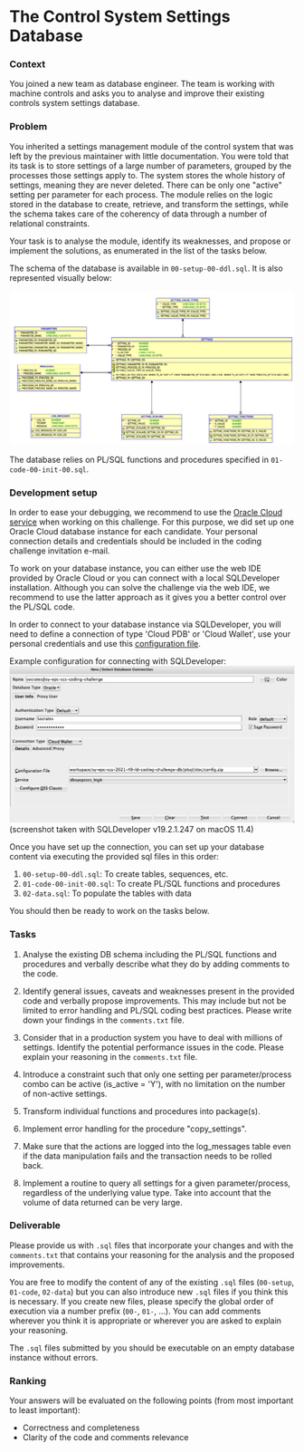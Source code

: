 # The Control System Settings Database

### Context

You joined a new team as database engineer. The team is working with machine controls and asks you to analyse and improve their existing controls system settings database.

### Problem

You inherited a settings management module of the control system that was left by the previous maintainer with little documentation. You were told that its task is to store settings of a large number of parameters, grouped by the processes those settings apply to. The system stores the whole history of settings, meaning they are never deleted. There can be only one "active" setting per parameter for each process. The module relies on the logic stored in the database to create, retrieve, and transform the settings, while the schema takes care of the coherency of data through a number of relational constraints.

Your task is to analyse the module, identify its weaknesses, and propose or implement the solutions, as enumerated in the list of the tasks below.

The schema of the database is available in `00-setup-00-ddl.sql`. It is also represented visually below:

![schema](./doc/schema.png "Schema")

The database relies on PL/SQL functions and procedures specified in `01-code-00-init-00.sql`.
### Development setup

In order to ease your debugging, we recommend to use the [Oracle Cloud service](https://www.oracle.com/cloud/free/) when working on this challenge. For this purpose, we did set up one Oracle Cloud database instance for each candidate. Your personal connection details and credentials should be included in the coding challenge invitation e-mail.

To work on your database instance, you can either use the web IDE provided by Oracle Cloud or you can connect with a local SQLDeveloper installation. Although you can solve the challenge via the web IDE, we recommend to use the latter approach as it gives you a better control over the PL/SQL code.

In order to connect to your database instance via SQLDeveloper, you will need to define a connection of type 'Cloud PDB' or 'Cloud Wallet', use your personal credentials and use this [configuration file](./doc/config.zip).

Example configuration for connecting with SQLDeveloper:
![SQLDeveloper Connection Configuration](./doc/sqldeveloper.png "SQLDeveloper Connection Configuration")
(screenshot taken with SQLDeveloper v19.2.1.247 on macOS 11.4)

Once you have set up the connection, you can set up your database content via executing the provided sql files in this order:

1. `00-setup-00-ddl.sql`: To create tables, sequences, etc.
2. `01-code-00-init-00.sql`: To create PL/SQL functions and procedures
3. `02-data.sql`: To populate the tables with data

You should then be ready to work on the tasks below.

### Tasks

1. Analyse the existing DB schema including the PL/SQL functions and procedures and verbally describe what they do by adding comments to the code.

2. Identify general issues, caveats and weaknesses present in the provided code and verbally propose improvements. This may include but not be limited to error handling and PL/SQL coding best practices. Please write down your findings in the `comments.txt` file.

3. Consider that in a production system you have to deal with millions of settings. Identify the potential performance issues in the code. Please explain your reasoning in the `comments.txt` file.

4. Introduce a constraint such that only one setting per parameter/process combo can be active (is_active = 'Y'), with no limitation on the number of non-active settings.

5. Transform individual functions and procedures into package(s).

6. Implement error handling for the procedure "copy_settings".

7. Make sure that the actions are logged into the log_messages table even if the data manipulation fails and the transaction needs to be rolled back.

8. Implement a routine to query all settings for a given parameter/process, regardless of the underlying value type. Take into account that the volume of data returned can be very large.

### Deliverable
Please provide us with `.sql` files that incorporate your changes and with the `comments.txt` that contains your reasoning for the analysis and the proposed improvements.

You are free to modify the content of any of the existing `.sql` files (`00-setup`, `01-code`, `02-data`) but you can also introduce new `.sql` files if you think this is necessary. If you create new files, please specify the global order of execution via a number prefix (`00-`, `01-`, ...). You can add comments wherever you think it is appropriate or wherever you are asked to explain your reasoning.

The `.sql` files submitted by you should be executable on an empty database instance without errors.

### Ranking

Your answers will be evaluated on the following points (from most important to least important):
- Correctness and completeness
- Clarity of the code and comments relevance
